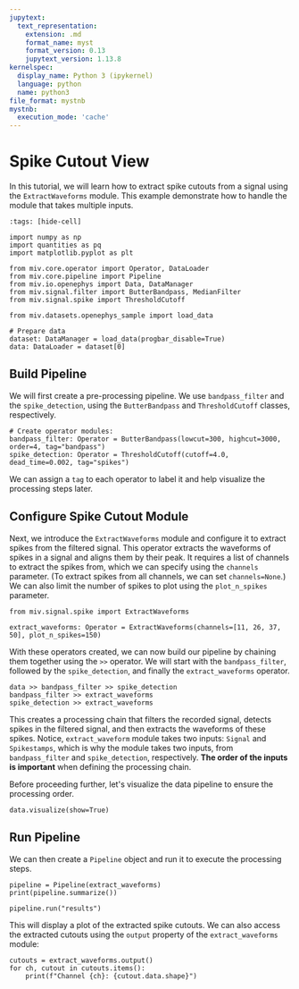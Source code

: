 ```yaml
---
jupytext:
  text_representation:
    extension: .md
    format_name: myst
    format_version: 0.13
    jupytext_version: 1.13.8
kernelspec:
  display_name: Python 3 (ipykernel)
  language: python
  name: python3
file_format: mystnb
mystnb:
  execution_mode: 'cache'
---
```


# Spike Cutout View

In this tutorial, we will learn how to extract spike cutouts from a signal using the `ExtractWaveforms` module.
This example demonstrate how to handle the module that takes multiple inputs.

```{code-cell} ipython3
:tags: [hide-cell]

import numpy as np
import quantities as pq
import matplotlib.pyplot as plt

from miv.core.operator import Operator, DataLoader
from miv.core.pipeline import Pipeline
from miv.io.openephys import Data, DataManager
from miv.signal.filter import ButterBandpass, MedianFilter
from miv.signal.spike import ThresholdCutoff

from miv.datasets.openephys_sample import load_data

# Prepare data
dataset: DataManager = load_data(progbar_disable=True)
data: DataLoader = dataset[0]
```

## Build Pipeline

We will first create a pre-processing pipeline.
We use `bandpass_filter` and the `spike_detection`, using the `ButterBandpass` and `ThresholdCutoff` classes, respectively.

```{code-cell} ipython3
# Create operator modules:
bandpass_filter: Operator = ButterBandpass(lowcut=300, highcut=3000, order=4, tag="bandpass")
spike_detection: Operator = ThresholdCutoff(cutoff=4.0, dead_time=0.002, tag="spikes")
```

We can assign a `tag` to each operator to label it and help visualize the processing steps later.

## Configure Spike Cutout Module

Next, we introduce the `ExtractWaveforms` module and configure it to extract spikes from the filtered signal.
This operator extracts the waveforms of spikes in a signal and aligns them by their peak.
It requires a list of channels to extract the spikes from, which we can specify using the `channels` parameter. (To extract spikes from all channels, we can set `channels=None`.)
We can also limit the number of spikes to plot using the `plot_n_spikes` parameter.

```{code-cell} ipython3
from miv.signal.spike import ExtractWaveforms

extract_waveforms: Operator = ExtractWaveforms(channels=[11, 26, 37, 50], plot_n_spikes=150)
```

With these operators created, we can now build our pipeline by chaining them together using the `>>` operator.
We will start with the `bandpass_filter`, followed by the `spike_detection`, and finally the `extract_waveforms` operator.

```{code-cell} ipython3
data >> bandpass_filter >> spike_detection
bandpass_filter >> extract_waveforms
spike_detection >> extract_waveforms
```

This creates a processing chain that filters the recorded signal, detects spikes in the filtered signal, and then extracts the waveforms of these spikes.
Notice, `extract_waveform` module takes two inputs: `Signal` and `Spikestamps`, which is why the module takes two inputs, from `bandpass_filter` and `spike_detection`, respectively.
**The order of the inputs is important** when defining the processing chain.

Before proceeding further, let's visualize the data pipeline to ensure the processing order.

```{code-cell} ipython3
data.visualize(show=True)
```

## Run Pipeline

We can then create a `Pipeline` object and run it to execute the processing steps.

```{code-cell} ipython3
pipeline = Pipeline(extract_waveforms)
print(pipeline.summarize())

pipeline.run("results")
```

This will display a plot of the extracted spike cutouts. We can also access the extracted cutouts using the `output` property of the `extract_waveforms` module:

```{code-cell} ipython3
cutouts = extract_waveforms.output()
for ch, cutout in cutouts.items():
    print(f"Channel {ch}: {cutout.data.shape}")
```
